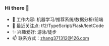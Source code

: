 ### Hi there 👋

- 🔭 工作内容: 机器学习/推荐系统/数据分析/前端
- 👀 最近关注点: tf2/TypeScript/Flask/leetCode
- ✨ 兴趣爱好: 游泳/徒步
- 📫 联系方式：zhang371312@126.com


<!--
**ZermZhang/ZermZhang** is a ✨ _special_ ✨ repository because its `README.md` (this file) appears on your GitHub profile.

Here are some ideas to get you started:

- 🔭 I’m currently working on ...
- 🌱 I’m currently learning ...
- 👯 I’m looking to collaborate on ...
- 🤔 I’m looking for help with ...
- 💬 Ask me about ...
- 📫 How to reach me: ...
- 😄 Pronouns: ...
- ⚡ Fun fact: ...
-->
